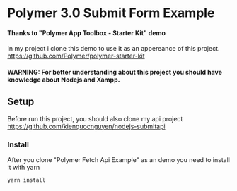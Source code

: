 # Polymer 3.0 Submit Form Example

#### Thanks to "Polymer App Toolbox - Starter Kit" demo

In my project i clone this demo to use it as an appereance of this project.
https://github.com/Polymer/polymer-starter-kit

#### WARNING: For better understanding about this project you should have knowledge about Nodejs and Xampp.

## Setup
Before run this project, you should also clone my api project
https://github.com/kienquocnguyen/nodejs-submitapi

### Install

After you clone "Polymer Fetch Api Example" as an demo you need to install it with yarn

    yarn install
